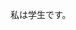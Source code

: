 <ruby><span>私</span><rt data-rt="わたし"></rt></ruby>は<ruby><span>学生</span><rt data-rt="がくせい"></rt></ruby>です。


